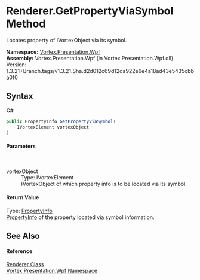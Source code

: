 # Renderer.GetPropertyViaSymbol Method 
 

Locates property of IVortexObject via its symbol.

**Namespace:**&nbsp;<a href="N_Vortex_Presentation_Wpf.md">Vortex.Presentation.Wpf</a><br />**Assembly:**&nbsp;Vortex.Presentation.Wpf (in Vortex.Presentation.Wpf.dll) Version: 1.3.21+Branch.tags/v1.3.21.Sha.d2d012c69d12da922e6e4a18ad43e5435cbba0f0

## Syntax

**C#**<br />
``` C#
public PropertyInfo GetPropertyViaSymbol(
	IVortexElement vortexObject
)
```


#### Parameters
&nbsp;<dl><dt>vortexObject</dt><dd>Type: IVortexElement<br />IVortexObject of which property info is to be located via its symbol.</dd></dl>

#### Return Value
Type: <a href="https://docs.microsoft.com/dotnet/api/system.reflection.propertyinfo" target="_blank">PropertyInfo</a><br /><a href="https://docs.microsoft.com/dotnet/api/system.reflection.propertyinfo" target="_blank">PropertyInfo</a> of the property located via symbol information.

## See Also


#### Reference
<a href="T_Vortex_Presentation_Wpf_Renderer.md">Renderer Class</a><br /><a href="N_Vortex_Presentation_Wpf.md">Vortex.Presentation.Wpf Namespace</a><br />